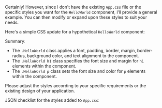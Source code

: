 Certainly! However, since I don't have the existing `App.css` file or the specific styles you want for the `HelloWorld` component, I'll provide a general example. You can then modify or expand upon these styles to suit your needs.

Here's a simple CSS update for a hypothetical `HelloWorld` component:


Summary:
- The `.HelloWorld` class applies a font, padding, border, margin, border-radius, background color, and text alignment to the component.
- The `.HelloWorld h1` class specifies the font size and margin for `h1` elements within the component.
- The `.HelloWorld p` class sets the font size and color for `p` elements within the component.

Please adjust the styles according to your specific requirements or the existing design of your application.

JSON checklist for the styles added to `App.css`: